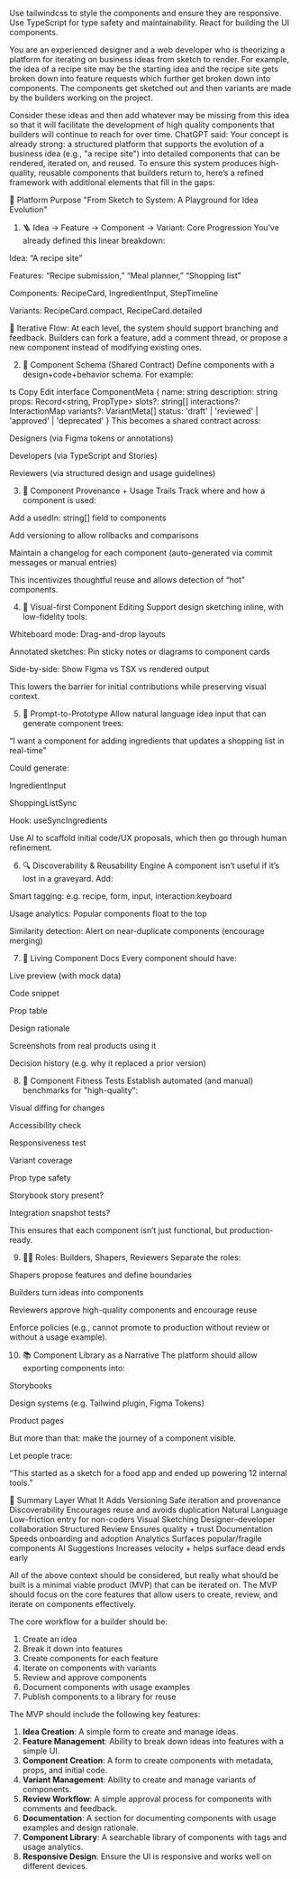 Use tailwindcss to style the components and ensure they are responsive. Use TypeScript for type safety and maintainability. React for building the UI components.

You are an experienced designer and a web developer who is theorizing a platform for iterating on business ideas from sketch to render. For example, the idea of a recipe site may be the starting idea and the recipe site gets broken down into feature requests which further get broken down into components. The components get sketched out and then variants are made by the builders working on the project.

Consider these ideas and then add whatever may be missing from this idea so that it will facilitate the development of high quality components that builders will continue to reach for over time.
ChatGPT said:
Your concept is already strong: a structured platform that supports the evolution of a business idea (e.g., "a recipe site") into detailed components that can be rendered, iterated on, and reused. To ensure this system produces high-quality, reusable components that builders return to, here’s a refined framework with additional elements that fill in the gaps:

🧭 Platform Purpose
"From Sketch to System: A Playground for Idea Evolution"

1. 🪜 Idea → Feature → Component → Variant: Core Progression
   You’ve already defined this linear breakdown:

Idea: “A recipe site”

Features: “Recipe submission,” “Meal planner,” “Shopping list”

Components: RecipeCard, IngredientInput, StepTimeline

Variants: RecipeCard.compact, RecipeCard.detailed

🔁 Iterative Flow:
At each level, the system should support branching and feedback. Builders can fork a feature, add a comment thread, or propose a new component instead of modifying existing ones.

2. 🧱 Component Schema (Shared Contract)
   Define components with a design+code+behavior schema. For example:

ts
Copy
Edit
interface ComponentMeta {
name: string
description: string
props: Record<string, PropType>
slots?: string[]
interactions?: InteractionMap
variants?: VariantMeta[]
status: 'draft' | 'reviewed' | 'approved' | 'deprecated'
}
This becomes a shared contract across:

Designers (via Figma tokens or annotations)

Developers (via TypeScript and Stories)

Reviewers (via structured design and usage guidelines)

3. 🧪 Component Provenance + Usage Trails
   Track where and how a component is used:

Add a usedIn: string[] field to components

Add versioning to allow rollbacks and comparisons

Maintain a changelog for each component (auto-generated via commit messages or manual entries)

This incentivizes thoughtful reuse and allows detection of “hot” components.

4. 🎨 Visual-first Component Editing
   Support design sketching inline, with low-fidelity tools:

Whiteboard mode: Drag-and-drop layouts

Annotated sketches: Pin sticky notes or diagrams to component cards

Side-by-side: Show Figma vs TSX vs rendered output

This lowers the barrier for initial contributions while preserving visual context.

5. 🧠 Prompt-to-Prototype
   Allow natural language idea input that can generate component trees:

“I want a component for adding ingredients that updates a shopping list in real-time”

Could generate:

IngredientInput

ShoppingListSync

Hook: useSyncIngredients

Use AI to scaffold initial code/UX proposals, which then go through human refinement.

6. 🔍 Discoverability & Reusability Engine
   A component isn’t useful if it’s lost in a graveyard. Add:

Smart tagging: e.g. recipe, form, input, interaction:keyboard

Usage analytics: Popular components float to the top

Similarity detection: Alert on near-duplicate components (encourage merging)

7. 📖 Living Component Docs
   Every component should have:

Live preview (with mock data)

Code snippet

Prop table

Design rationale

Screenshots from real products using it

Decision history (e.g. why it replaced a prior version)

8. 🧪 Component Fitness Tests
   Establish automated (and manual) benchmarks for "high-quality":

Visual diffing for changes

Accessibility check

Responsiveness test

Variant coverage

Prop type safety

Storybook story present?

Integration snapshot tests?

This ensures that each component isn’t just functional, but production-ready.

9. 🧑‍🔧 Roles: Builders, Shapers, Reviewers
   Separate the roles:

Shapers propose features and define boundaries

Builders turn ideas into components

Reviewers approve high-quality components and encourage reuse

Enforce policies (e.g., cannot promote to production without review or without a usage example).

10. 📚 Component Library as a Narrative
    The platform should allow exporting components into:

Storybooks

Design systems (e.g. Tailwind plugin, Figma Tokens)

Product pages

But more than that: make the journey of a component visible.

Let people trace:

“This started as a sketch for a food app and ended up powering 12 internal tools.”

🔄 Summary
Layer	What It Adds
Versioning	Safe iteration and provenance
Discoverability	Encourages reuse and avoids duplication
Natural Language	Low-friction entry for non-coders
Visual Sketching	Designer–developer collaboration
Structured Review	Ensures quality + trust
Documentation	Speeds onboarding and adoption
Analytics	Surfaces popular/fragile components
AI Suggestions	Increases velocity + helps surface dead ends early

All of the above context should be considered, but really what should be built is a minimal viable product (MVP) that can be iterated on. The MVP should focus on the core features that allow users to create, review, and iterate on components effectively.

The core workflow for a builder should be:
1. Create an idea
2. Break it down into features
3. Create components for each feature
4. Iterate on components with variants
5. Review and approve components
6. Document components with usage examples
7. Publish components to a library for reuse

The MVP should include the following key features:
1. **Idea Creation**: A simple form to create and manage ideas.
2. **Feature Management**: Ability to break down ideas into features with a simple UI.
3. **Component Creation**: A form to create components with metadata, props, and initial code.
4. **Variant Management**: Ability to create and manage variants of components.
5. **Review Workflow**: A simple approval process for components with comments and feedback.
6. **Documentation**: A section for documenting components with usage examples and design rationale.
7. **Component Library**: A searchable library of components with tags and usage analytics.
8. **Responsive Design**: Ensure the UI is responsive and works well on different devices.
